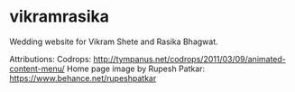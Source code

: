 # vikramrasika
Wedding website for Vikram Shete and Rasika Bhagwat.

Attributions:
Codrops: http://tympanus.net/codrops/2011/03/09/animated-content-menu/
Home page image by Rupesh Patkar: https://www.behance.net/rupeshpatkar

